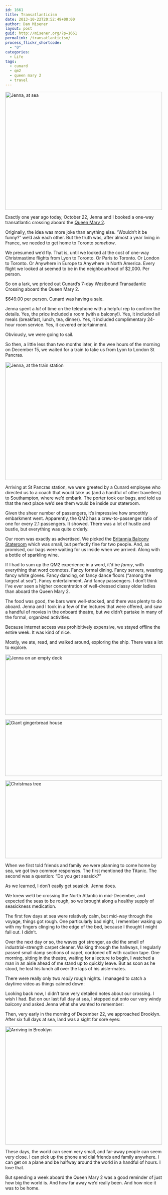 ```yaml
---
id: 1661
title: Transatlanticism
date: 2013-10-22T20:52:49+00:00
author: Dan Misener
layout: post
guid: http://misener.org/?p=1661
permalink: /transatlanticism/
process_flickr_shortcode:
  - "0"
categories:
  - Life
tags:
  - cunard
  - qm2
  - queen mary 2
  - travel
---
```

<a title="Jenna, at sea" href="http://www.flickr.com/photos/20565074@N00/10414673516/" rel=""><img title="Jenna, at sea" alt="Jenna, at sea" src="http://farm8.staticflickr.com/7384/10414673516_75accfdea9.jpg" width="500" height="375" /></a>

Exactly one year ago today, October 22, Jenna and I booked a one-way transatlantic crossing aboard the [Queen Mary 2](http://www.cunard.com/cruise-ships/queen-mary-2/).

Originally, the idea was more joke than anything else. &#8220;Wouldn&#8217;t it be funny?&#8221; we&#8217;d ask each other. But the truth was, after almost a year living in France, we needed to get home to Toronto _somehow_.

We presumed we&#8217;d fly. That is, until we looked at the cost of one-way Christmastime flights from Lyon to Toronto. Or Paris to Toronto. Or London to Toronto. Or Anywhere in Europe to Anywhere in North America. Every flight we looked at seemed to be in the neighbourhood of $2,000. Per person.

So on a lark, we priced out Cunard&#8217;s 7-day Westbound Transatlantic Crossing aboard the Queen Mary 2.

$649.00 per person. Cunard was having a sale.

Jenna spent a _lot_ of time on the telephone with a helpful rep to confirm the details. Yes, the price included a room (with a balcony!). Yes, it included all meals (breakfast, lunch, tea, dinner). Yes, it included complimentary 24-hour room service. Yes, it covered entertainment.

Obviously, we were going to sail.

So then, a little less than two months later, in the wee hours of the morning on December 15, we waited for a train to take us from Lyon to London St Pancras.

<a title="Jenna, at the train station" href="http://www.flickr.com/photos/20565074@N00/10414671056/" rel=""><img title="Jenna, at the train station" alt="Jenna, at the train station" src="http://farm6.staticflickr.com/5516/10414671056_4b7c333ce6.jpg" width="500" height="375" /></a>

Arriving at St Pancras station, we were greeted by a Cunard employee who directed us to a coach that would take us (and a handful of other travellers) to Southampton, where we&#8217;d embark. The porter took our bags, and told us that the next place we&#8217;d see them would be inside our stateroom.

Given the sheer number of passengers, it&#8217;s impressive how smoothly embarkment went. Apparently, the QM2 has a crew-to-passenger ratio of one for every 2.1 passengers. It showed. There was a lot of hustle and bustle, but everything was quite orderly.

Our room was exactly as advertised. We picked the [Britannia Balcony Stateroom](http://www.cunard.com/cruise-ships/queen-mary-2/accommodation/britannia-balcony/) which was small, but perfectly fine for two people. And, as promised, our bags were waiting for us inside when we arrived. Along with a bottle of sparkling wine.

If I had to sum up the QM2 experience in a word, it&#8217;d be _fancy_, with everything that word connotes. Fancy formal dining. Fancy servers, wearing fancy white gloves. Fancy dancing, on fancy dance floors (&#8220;among the largest at sea&#8221;). Fancy entertainment. And fancy passengers. I don&#8217;t think I&#8217;ve ever seen a higher concentration of well-dressed classy older ladies than aboard the Queen Mary 2.

The food was good, the bars were well-stocked, and there was plenty to do aboard. Jenna and I took in a few of the lectures that were offered, and saw a handful of movies in the onboard theatre, but we didn&#8217;t partake in many of the formal, organized activities.

Because internet access was prohibitively expensive, we stayed offline the entire week. It was kind of nice.

Mostly, we ate, read, and walked around, exploring the ship. There was a lot to explore.

<a title="Jenna on an empty deck" href="http://www.flickr.com/photos/20565074@N00/10414675885/" rel=""><img title="Jenna on an empty deck" alt="Jenna on an empty deck" src="http://farm8.staticflickr.com/7454/10414675885_ea585d7fa2.jpg" width="500" height="192" /></a>

<a title="Giant gingerbread house" href="http://www.flickr.com/photos/20565074@N00/10414651954/" rel=""><img title="Giant gingerbread house" alt="Giant gingerbread house" src="http://farm8.staticflickr.com/7421/10414651954_0afaaa4869.jpg" width="500" height="180" /></a>

<a title="Christmas tree" href="http://www.flickr.com/photos/20565074@N00/10414678726/" rel=""><img title="Christmas tree" alt="Christmas tree" src="http://farm8.staticflickr.com/7295/10414678726_9361d8b7cc.jpg" width="500" height="247" /></a>

When we first told friends and family we were planning to come home by sea, we got two common responses. The first mentioned the Titanic. The second was a question: &#8220;Do you get seasick?&#8221;

As we learned, I don&#8217;t easily get seasick. Jenna does.

We knew we&#8217;d be crossing the North Atlantic in mid-December, and expected the seas to be rough, so we brought along a healthy supply of seasickness medication.

The first few days at sea were relatively calm, but mid-way through the voyage, things got rough. One particularly bad night, I remember waking up with my fingers clinging to the edge of the bed, because I thought I might fall out. I didn&#8217;t.

Over the next day or so, the waves got stronger, as did the smell of industrial-strength carpet cleaner. Walking through the hallways, I regularly passed small damp sections of capet, cordoned off with caution tape. One morning, sitting in the theatre, waiting for a lecture to begin, I watched a man in an aisle ahead of me stand up to quickly leave. But as soon as he stood, he lost his lunch all over the laps of his aisle-mates.

There were really only two _really_ rough nights. I managed to catch a daytime video as things calmed down:



Looking back now, I didn&#8217;t take very detailed notes about our crossing. I wish I had. But on our last full day at sea, I stepped out onto our very windy balcony and asked Jenna what she wanted to remember:



Then, very early in the morning of December 22, we approached Brooklyn. After six full days at sea, land was a sight for sore eyes:

<a title="Arriving in Brooklyn" href="http://www.flickr.com/photos/20565074@N00/10414821423/" rel=""><img title="Arriving in Brooklyn" alt="Arriving in Brooklyn" src="http://farm6.staticflickr.com/5500/10414821423_5f956587c6.jpg" width="500" height="375" /></a>

These days, the world can seem very small, and far-away people can seem very close. I can pick up the phone and dial friends and family anywhere. I can get on a plane and be halfway around the world in a handful of hours. I love that.

But spending a week aboard the Queen Mary 2 was a good reminder of just how big the world is. And how far away we&#8217;d really been. And how nice it was to be home.
